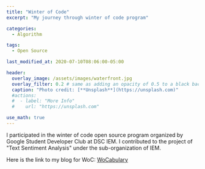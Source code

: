 ```yaml
---
title: "Winter of Code"
excerpt: "My journey through winter of code program"

categories:
  - Algorithm

tags:
  - Open Source

last_modified_at: 2020-07-10T08:06:00-05:00

header:
  overlay_image: /assets/images/waterfront.jpg
  overlay_filter: 0.2 # same as adding an opacity of 0.5 to a black background
  caption: "Photo credit: [**Unsplash**](https://unsplash.com)"
  #actions:
  #  - label: "More Info"
  #    url: "https://unsplash.com"

use_math: true
---
```


I participated in the winter of code open source program organized by Google Student Developer Club at DSC IEM. I contributed to the project of "Text Sentiment Analysis" under the sub-organization of IEM.

Here is the link to my blog for WoC: [WoCabulary](https://khanfarhan10.github.io/woc/WoCabulary/)